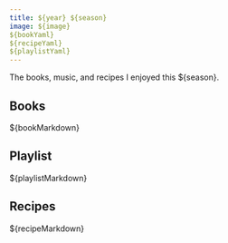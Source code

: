 ```yaml
---
title: ${year} ${season}
image: ${image}
${bookYaml}
${recipeYaml}
${playlistYaml}
---
```


The books, music, and recipes I enjoyed this ${season}.

## Books

${bookMarkdown}

## Playlist

${playlistMarkdown}

## Recipes

${recipeMarkdown}
